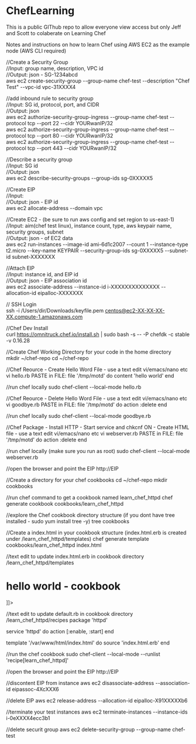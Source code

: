 # ChefLearning
This is a public GIThub repo to allow everyone view access but only Jeff and Scott to colaberate on Learning Chef

Notes and instructions on how to learn Chef using AWS EC2 as the example node 
(AWS CLI required)

//Create a Security Group <br>
//Input: group name, description, VPC id <br>
//Output: json  - SG-1234abcd<br>
aws ec2 create-security-group --group-name chef-test --description "Chef Test" --vpc-id vpc-31XXXX4
            

//add inbound rule to security group <br>
//Input: SG id, protocol, port, and CIDR<br>
//Output: json <br>
aws ec2 authorize-security-group-ingress --group-name chef-test --protocol tcp --port 22 --cidr YOURwanIP/32<br>
aws ec2 authorize-security-group-ingress --group-name chef-test --protocol tcp --port 80 --cidr YOURwanIP/32<br>
aws ec2 authorize-security-group-ingress --group-name chef-test --protocol tcp --port 443 --cidr YOURwanIP/32<br>


//Describe a security group <br>
//Input: SG id<br>
//Output: json <br>
aws ec2 describe-security-groups --group-ids sg-0XXXXX5


//Create EIP<br>
//Input: <br>
//Output: json - EIP id<br>
aws ec2 allocate-address --domain vpc


//Create EC2 - (be sure to run aws config and set region to us-east-1)<br>
//Input: aim(chef test linux), instance count, type, aws keypair name, security groups, subnet<br>
//Output: json - of EC2 data<br>
aws ec2 run-instances --image-id ami-6d1c2007 --count 1 --instance-type t2.micro --key-name KEYPAIR --security-group-ids sg-0XXXXX5 --subnet-id subnet-XXXXXXX


//Attach EIP<br>
//Input: instance id, and EIP id<br>
//Output: json - EIP association id<br>
aws ec2 associate-address --instance-id i-XXXXXXXXXXXXXX --allocation-id eipalloc-XXXXXXX


// SSH Login <br>
ssh -i /Users/dir/Downloads/keyfile.pem centos@ec2-XX-XX-XX-XX.compute-1.amazonaws.com


//Chef Dev Install<br>
curl https://omnitruck.chef.io/install.sh | sudo bash -s -- -P chefdk -c stable -v 0.16.28

//Create Chef Working Directory for your code in the home directory<br>
mkdir ~/chef-repo
cd ~/chef-repo


//Chef Reource - Create Hello Word File - use a text edit vi/emacs/nano etc
vi hello.rb
PASTE in FILE:
file '/tmp/motd' do
  content 'hello world'
end


//run chef locally
sudo chef-client --local-mode hello.rb 


//Chef Reource - Delete Hello Word File - use a text edit vi/emacs/nano etc
vi goodbye.rb
PASTE in FILE:
file '/tmp/motd' do
  action :delete
end


//run chef locally
sudo chef-client --local-mode goodbye.rb 

//Chef Package - Install HTTP - Start service and chkcnf ON - Create HTML file - use a text edit vi/emacs/nano etc
vi webserver.rb
PASTE in FILE:
file '/tmp/motd' do
  action :delete
end


//run chef locally (make sure you run as root)
sudo chef-client --local-mode webserver.rb 


//open the browser and point the EIP 
http://EIP


//Create a directory for your chef cookbooks 
cd ~/chef-repo
mkdir cookbooks


//run chef command to get a cookbook named learn_chef_httpd
chef generate cookbook cookbooks/learn_chef_httpd


//explore the Chef cookbook directory structure (if you dont have tree installed - sudo yum install tree -y)
tree cookbooks


//Create a index.html in your cookbook structure (index.html.erb is created under /learn_chef_httpd/templates)
chef generate template cookbooks/learn_chef_httpd index.html


//text edit to update index.html.erb in cookbook directory /learn_chef_httpd/templates
<![CDATA[
<html>
  <body>
    <h1>hello world - cookbook</h1>
  </body>
</html>
]]>



//text edit to update default.rb in cookbook directory /learn_chef_httpd/recipes
package 'httpd'

service 'httpd' do
  action [:enable, :start]
end

template '/var/www/html/index.html' do
  source 'index.html.erb'
end


//run the chef cookbook
sudo chef-client --local-mode --runlist 'recipe[learn_chef_httpd]'


//open the browser and point the EIP 
http://EIP


//discontent EIP from instance
aws ec2 disassociate-address --association-id eipassoc-4XcXXX6

//delete EIP
aws ec2 release-address --allocation-id eipalloc-X91XXXXXb6

//terminate your test instances
aws ec2 terminate-instances --instance-ids i-0eXXXX4ecc3b1 


//delete securit group
aws ec2 delete-security-group --group-name chef-test

